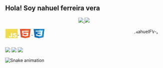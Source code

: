 ## Hola! Soy nahuel ferreira vera
<div align="center">
  <a href="https://github.com/NahuelFV">
  <img height="180em" src="https://github-readme-stats.vercel.app/api?username=NahuelFV&show_icons=true&theme=tokyonight&include_all_commits=true&count_private=true"/>
  <img height="150em" src="https://github-readme-stats.vercel.app/api/top-langs/?username=NahuelFV&layout=compact&langs_count=7&theme=tokyonight"/>
</div>
<div style="display: inline_block"><br>
  <img align="center" alt="NahuelFV-Js" height="30" width="40" src="https://raw.githubusercontent.com/devicons/devicon/master/icons/javascript/javascript-plain.svg">
  <img align="center" alt="NahuelFV-HTML" height="30" width="40" src="https://raw.githubusercontent.com/devicons/devicon/master/icons/html5/html5-original.svg">
  <img align="center" alt="NahuelFV-CSS" height="30" width="40" src="https://raw.githubusercontent.com/devicons/devicon/master/icons/css3/css3-original.svg">
  <img align="right" alt="NahuelFV-pic" height="150" style="border-radius:50px;" src="https://media3.giphy.com/media/pEuD18F5xjR9SNVmYz/giphy.gif?cid=ecf05e47m85zagld8g83ag2lxdi1xwmjwlc6fmrljl0zit5m&rid=giphy.gif&ct=s">
</div>

##

<div>
  <a href="https://www.instagram.com/nahu_z4e/" target="_blank"><img src="https://img.shields.io/badge/-Instagram-%23E4405F?style=for-the-badge&logo=instagram&logoColor=white" target="_blank"></a>
  <a href = "mailto:nahuelferreira47@gmail.com"><img src="https://img.shields.io/badge/-Gmail-%23333?style=for-the-badge&logo=gmail&logoColor=white" target="_blank"></a>
  <a href="https://www.linkedin.com/in/nahuelfv/" target="_blank"><img src="https://img.shields.io/badge/-LinkedIn-%230077B5?style=for-the-badge&logo=linkedin&logoColor=white" target="_blank"></a> 
 
  ![Snake animation](https://github.com/NahuelFV/NahuelFV/blob/output/github-contribution-grid-snake.svg)
 
</div>
